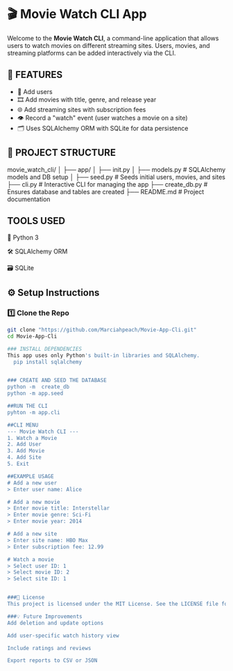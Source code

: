 # 🎬 Movie Watch CLI App

Welcome to the **Movie Watch CLI**, a command-line application that allows users to watch movies on different streaming sites. Users, movies, and streaming platforms can be added interactively via the CLI.



## 🚀 FEATURES

- 👤 Add users
- 🎞️ Add movies with title, genre, and release year
- 🌐 Add streaming sites with subscription fees
- 👁️ Record a "watch" event (user watches a movie on a site)
- 🗂️ Uses SQLAlchemy ORM with SQLite for data persistence



## 📂 PROJECT STRUCTURE

movie_watch_cli/
│
├── app/
│ ├── init.py
│ ├── models.py # SQLAlchemy models and DB setup
│
├── seed.py # Seeds initial users, movies, and sites
├── cli.py # Interactive CLI for managing the app
├── create_db.py # Ensures database and tables are created
├── README.md # Project documentation

## TOOLS USED
🐍 Python 3

🛠️ SQLAlchemy ORM

🗃️ SQLite

## ⚙️ Setup Instructions

### 1️⃣ Clone the Repo

```bash
git clone "https://github.com/Marciahpeach/Movie-App-Cli.git"
cd Movie-App-Cli

### INSTALL DEPENDENCIES
This app uses only Python's built-in libraries and SQLAlchemy.
  pip install sqlalchemy


### CREATE AND SEED THE DATABASE
python -m  create_db
python -m app.seed

##RUN THE CLI
pyhton -m app.cli

##CLI MENU
--- Movie Watch CLI ---
1. Watch a Movie
2. Add User
3. Add Movie
4. Add Site
5. Exit

##EXAMPLE USAGE
# Add a new user
> Enter user name: Alice

# Add a new movie
> Enter movie title: Interstellar
> Enter movie genre: Sci-Fi
> Enter movie year: 2014

# Add a new site
> Enter site name: HBO Max
> Enter subscription fee: 12.99

# Watch a movie
> Select user ID: 1
> Select movie ID: 2
> Select site ID: 1


###📝 License
This project is licensed under the MIT License. See the LICENSE file for details.

###💡 Future Improvements
Add deletion and update options

Add user-specific watch history view

Include ratings and reviews

Export reports to CSV or JSON

